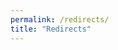 ```yaml
---
permalink: /redirects/
title: "Redirects"
---
```


<script>
var redirects = {
    "/how-to-open-a-archive-file-in-outlook-2010/": "https://www.blogmines.com/how-to-open-a-archive-file-in-outlook-2010/",
    "/microsoft-outlook-web-access-owa-shortcut-keys/": "https://www.blogmines.com/microsoft-outlook-web-access-owa-shortcut-keys/",
    "/how-to-disable-advance-slide-on-mouse-click-in-powerpoint-2010/": "https://www.blogmines.com/how-to-disable-advance-slide-on-mouse-click-in-powerpoint-2010/",
    "/how-to-add-background-color-to-paragraph-in-word-2010/": "https://www.blogmines.com/how-to-add-background-color-to-paragraph-in-word-2010/",
    "/go-to-specific-page-number-in-word-2010/": "https://www.blogmines.com/go-to-specific-page-number-in-word-2010/",
    "/how-to-remove-automatic-hyperlink-in-gmail-signature/": "https://www.blogmines.com/how-to-remove-automatic-hyperlink-in-gmail-signature/",
    "/how-to-use-multi-threading-feature-in-microsoft-excel-2010/": "https://www.blogmines.com/how-to-use-multi-threading-feature-in-microsoft-excel-2010/",
    "/insert-symbol-in-word-2013/": "https://www.blogmines.com/insert-symbol-in-word-2013/",
    "/what-is-a-status-bar-in-microsoft-word-2010-document/": "https://www.blogmines.com/what-is-a-status-bar-in-microsoft-word-2010-document/",
    "/find-out-character-count-in-word-2013-document/": "https://www.blogmines.com/find-out-character-count-in-word-2013-document/",
    "/auto-arrange-home-screen-icons-on-iphone-or-ipad/": "https://www.blogmines.com/auto-arrange-home-screen-icons-on-iphone-or-ipad/",
    "/how-to-insert-math-symbols-in-word-2010/": "https://www.blogmines.com/how-to-insert-math-symbols-in-word-2010/",
    "/add-tick-mark-to-document-in-word-2011-for-mac/": "https://www.blogmines.com/add-tick-mark-to-document-in-word-2011-for-mac/",
    "/how-to-type-fraction-numbers-in-word-2010/": "https://www.blogmines.com/how-to-type-fraction-numbers-in-word-2010/",
    "/how-to-enable-insert-equation-in-word-2010/": "https://www.blogmines.com/how-to-enable-insert-equation-in-word-2010/",
    "/remove-page-number-from-selected-pages-in-word-2010/": "https://www.blogmines.com/remove-page-number-from-selected-pages-in-word-2010/",
    "/how-to-change-the-number-email-messages-displayed-in-yahoo-mail/": "https://www.blogmines.com/how-to-change-the-number-email-messages-displayed-in-yahoo-mail/",
    "/how-to-import-a-certificate-in-google-chrome/": "https://www.blogmines.com/how-to-import-a-certificate-in-google-chrome/",
    "/how-set-paper-size-to-a5-in-word-2010/": "https://www.blogmines.com/how-set-paper-size-to-a5-in-word-2010/",
    "/different-page-size-in-the-same-document-in-word-2013-word-2010/": "https://www.blogmines.com/different-page-size-in-the-same-document-in-word-2013-word-2010/",
    "/how-to-start-microsoft-edge-with-blank-page/": "https://www.blogmines.com/how-to-start-microsoft-edge-with-blank-page/",
    "/how-to-insert-watermark-in-word-2010-document/": "https://www.blogmines.com/how-to-insert-watermark-in-word-2010-document/",
    "/how-to-enable-a-disabled-add-in-in-excel-2010/": "https://www.blogmines.com/how-to-enable-a-disabled-add-in-in-excel-2010/",
    "/insert-tick-mark-in-word-2013/": "https://www.blogmines.com/insert-tick-mark-in-word-2013/",
    "/how-to-unhide-menu-bar-in-safari/": "https://www.blogmines.com/how-to-unhide-menu-bar-in-safari/",
    "/turn-on-off-wifi-using-keyboard-shortcut/": "https://www.blogmines.com/turn-on-off-wifi-using-keyboard-shortcut/",
    "/how-to-know-the-size-of-the-folders-in-icloud/": "https://www.blogmines.com/how-to-know-the-size-of-the-folders-in-icloud/",
    "/how-to-search-for-comments-in-excel-2010/": "https://www.blogmines.com/how-to-search-for-comments-in-excel-2010/",
    "/a-trick-to-flip-a-column-upside-down-in-excel/": "https://www.blogmines.com/a-trick-to-flip-a-column-upside-down-in-excel/",
    "/add-title-tag-and-category-to-powerpoint-presentations/": "https://www.blogmines.com/add-title-tag-and-category-to-powerpoint-presentations/",
    "/how-to-prevent-automatic-insertion-of-current-date-in-word-2010/": "https://www.blogmines.com/how-to-prevent-automatic-insertion-of-current-date-in-word-2010/",
    "/add-resend-and-recall-to-qat-in-outlook-2013/": "https://www.blogmines.com/add-resend-and-recall-to-qat-in-outlook-2013/",
    "/how-to-register-for-tamilnadu-electricity-board-online-services/": "https://www.blogmines.com/how-to-register-for-tamilnadu-electricity-board-online-services/",
    "/how-to-hide-or-unhide-slides-in-keynote/": "https://www.blogmines.com/how-to-hide-or-unhide-slides-in-keynote/",
    "/how-to-clear-or-disable-recently-closed-tab-section-in-firefox/": "https://www.blogmines.com/how-to-clear-or-disable-recently-closed-tab-section-in-firefox/",
    "/how-to-password-protect-a-open-office-document/": "https://www.blogmines.com/how-to-password-protect-a-open-office-document/",
    "/how-to-block-keywords-in-jio-broadband/": "https://www.blogmines.com/how-to-block-keywords-in-jio-broadband/",
    "/remove-author-name-from-file-properties-in-word-2013/": "https://www.blogmines.com/remove-author-name-from-file-properties-in-word-2013/",
    "/how-to-remove-page-numbers-in-word-2010-document/": "https://www.blogmines.com/how-to-remove-page-numbers-in-word-2010-document/",
    "/userforms-in-word-macros-and-vba/": "https://www.blogmines.com/userforms-in-word-macros-and-vba/",
    "/create-distribution-list-in-gmail/": "https://www.blogmines.com/create-distribution-list-in-gmail/",
    "/how-to-insert-delete-customize-comments-in-excel-2010/": "https://www.blogmines.com/how-to-insert-delete-customize-comments-in-excel-2010/",
    "/how-to-change-the-zoom-level-in-microsoft-office-word-2010/": "https://www.blogmines.com/how-to-change-the-zoom-level-in-microsoft-office-word-2010/",
    "/how-to-have-different-page-size-in-the-same-document-in-word-2010/": "https://www.blogmines.com/how-to-have-different-page-size-in-the-same-document-in-word-2010/",
    "/always-keep-headings-visible-in-google-spreadsheet/": "https://www.blogmines.com/always-keep-headings-visible-in-google-spreadsheet/",
    "/how-to-add-background-for-document-in-word-2011-for-mac/": "https://www.blogmines.com/how-to-add-background-for-document-in-word-2011-for-mac/",
    "/mac-screenshot-app-change-default-screenshot-and-recordings-location/": "https://www.blogmines.com/mac-screenshot-app-change-default-screenshot-and-recordings-location/",
    "/how-to-prevent-users-from-adding-new-worksheet-in-excel-2010/": "https://blogmines.com/how-to-prevent-users-from-adding-new-worksheet-in-excel-2010/",
    "/how-to-insert-numeric-symbols-in-word-2013/": "https://www.blogmines.com/how-to-insert-numeric-symbols-in-word-2013/",
    "/how-to-increase-the-worksheets-size-for-a-new-workbook-in-excel-2007/": "https://www.blogmines.com/how-to-increase-the-worksheets-size-for-a-new-workbook-in-excel-2007/",
    "/how-to-display-email-size-in-yahoo-mail-account/": "https://www.blogmines.com/how-to-display-email-size-in-yahoo-mail-account/",
    "/create-a-gmail-group-from-mail-recipients/": "https://www.blogmines.com/create-a-gmail-group-from-mail-recipients/",
    "/how-to-add-line-numbers-to-document-in-microsoft-word/": "https://www.blogmines.com/how-to-add-line-numbers-to-document-in-microsoft-word/",
    "/how-to-apply-double-strikethrough-in-word-2010/": "https://www.blogmines.com/how-to-apply-double-strikethrough-in-word-2010/",
    "/how-to-enable-auto-filter-for-protected-sheet-in-excel-2010/": "https://www.blogmines.com/how-to-enable-auto-filter-for-protected-sheet-in-excel-2010/",
    "/how-to-disable-auto-fill-feature-in-excel-2010/": "https://blogmines.com/how-to-disable-auto-fill-feature-in-excel-2010/",
    "/how-to-add-google-as-default-search-in-internet-explorer/": "https://www.blogmines.com/how-to-add-google-as-default-search-in-internet-explorer/",
    "/how-to-import-text-file-in-excel-2013/": "https://blogmines.com/how-to-import-text-file-in-excel-2013/",
    "/how-to-change-the-default-ruler-units-in-excel-2013/": "https://blogmines.com/how-to-change-the-default-ruler-units-in-excel-2013/"
};

var path = window.location.pathname;
if (path.endsWith('/')) {
    path = path.slice(0, -1);
}

// Try exact match first
if (redirects[path]) {
    window.location.href = redirects[path];
}
// If no match, try adding a trailing slash
else if (redirects[path + '/']) {
    window.location.href = redirects[path + '/'];
}
</script>
